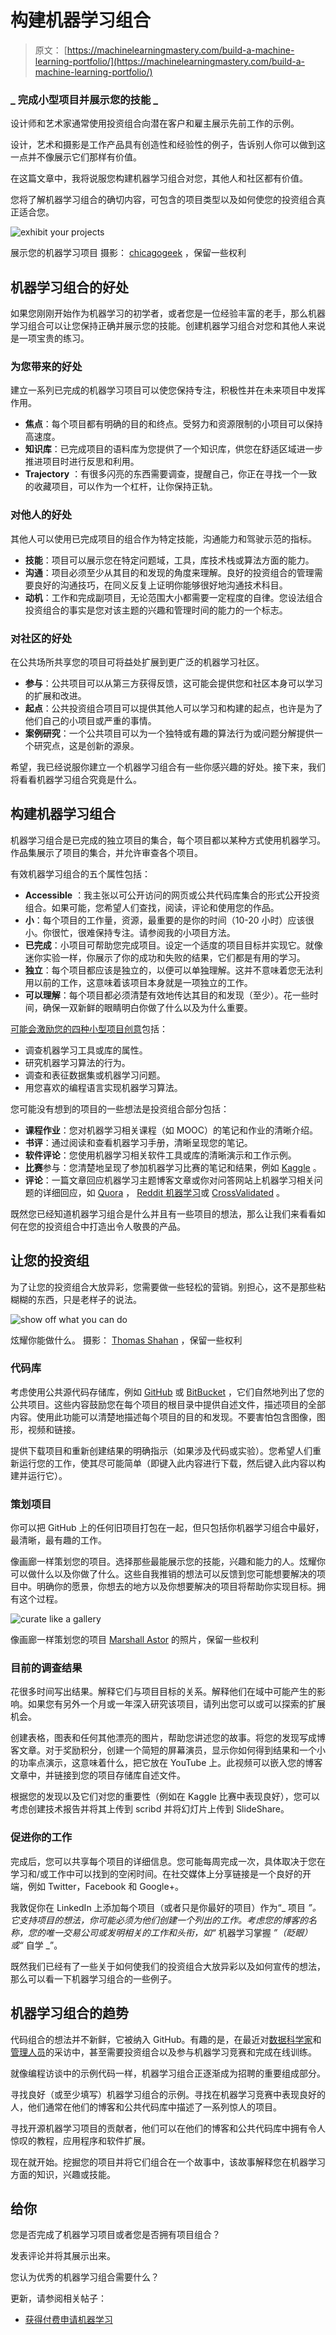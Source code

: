 # 构建机器学习组合

> 原文： [https://machinelearningmastery.com/build-a-machine-learning-portfolio/](https://machinelearningmastery.com/build-a-machine-learning-portfolio/)

### _ 完成小型项目并展示您的技能 _

设计师和艺术家通常使用投资组合向潜在客户和雇主展示先前工作的示例。

设计，艺术和摄影是工作产品具有创造性和经验性的例子，告诉别人你可以做到这一点并不像展示它们那样有价值。

在这篇文章中，我将说服您构建机器学习组合对您，其他人和社区都有价值。

您将了解机器学习组合的确切内容，可包含的项目类型以及如何使您的投资组合真正适合您。

![exhibit your projects](img/de381f1100977b59b2df8e72c189c4aa.jpg)

展示您的机器学习项目
摄影： [chicagogeek](https://www.flickr.com/photos/chicagogeek/5337427276/sizes/l) ，保留一些权利

## 机器学习组合的好处

如果您刚刚开始作为机器学习的初学者，或者您是一位经验丰富的老手，那么机器学习组合可以让您保持正确并展示您的技能。创建机器学习组合对您和其他人来说是一项宝贵的练习。

### 为您带来的好处

建立一系列已完成的机器学习项目可以使您保持专注，积极性并在未来项目中发挥作用。

*   **焦点**：每个项目都有明确的目的和终点。受努力和资源限制的小项目可以保持高速度。
*   **知识库**：已完成项目的语料库为您提供了一个知识库，供您在舒适区域进一步推进项目时进行反思和利用。
*   **Trajectory** ：有很多闪亮的东西需要调查，提醒自己，你正在寻找一个一致的收藏项目，可以作为一个杠杆，让你保持正轨。

### 对他人的好处

其他人可以使用已完成项目的组合作为特定技能，沟通能力和驾驶示范的指标。

*   **技能**：项目可以展示您在特定问题域，工具，库技术栈或算法方面的能力。
*   **沟通**：项目必须至少从其目的和发现的角度来理解。良好的投资组合的管理需要良好的沟通技巧，在同义反复上证明你能够很好地沟通技术科目。
*   **动机**：工作和完成副项目，无论范围大小都需要一定程度的自律。您设法组合投资组合的事实是您对该主题的兴趣和管理时间的能力的一个标志。

### 对社区的好处

在公共场所共享您的项目可将益处扩展到更广泛的机器学习社区。

*   **参与**：公共项目可以从第三方获得反馈，这可能会提供您和社区本身可以学习的扩展和改进。
*   **起点**：公共投资组合项目可以提供其他人可以学习和构建的起点，也许是为了他们自己的小项目或严重的事情。
*   **案例研究**：一个公共项目可以为一个独特或有趣的算法行为或问题分解提供一个研究点，这是创新的源泉。

希望，我已经说服你建立一个机器学习组合有一些你感兴趣的好处。接下来，我们将看看机器学习组合究竟是什么。

## 构建机器学习组合

机器学习组合是已完成的独立项目的集合，每个项目都以某种方式使用机器学习。作品集展示了项目的集合，并允许审查各个项目。

有效机器学习组合的五个属性包括：

*   **Accessible** ：我主张以可公开访问的网页或公共代码库集合的形式公开投资组合。如果可能，您希望人们查找，阅读，评论和使用您的作品。
*   **小**：每个项目的工作量，资源，最重要的是你的时间（10-20 小时）应该很小。你很忙，很难保持专注。请参阅我的小项目方法。
*   **已完成**：小项目可帮助您完成项目。设定一个适度的项目目标并实现它。就像迷你实验一样，你展示了你的成功和失败的结果，它们都是有用的学习。
*   **独立**：每个项目都应该是独立的，以便可以单独理解。这并不意味着您无法利用以前的工作，这意味着该项目本身就是一项独立的工作。
*   **可以理解**：每个项目都必须清楚有效地传达其目的和发现（至少）。花一些时间，确保一双新鲜的眼睛明白你做了什么以及为什么重要。

[可能会激励您的四种小型项目创意](http://machinelearningmastery.com/self-study-machine-learning-projects/ "4 Self-Study Machine Learning Projects")包括：

*   调查机器学习工具或库的属性。
*   研究机器学习算法的行为。
*   调查和表征数据集或机器学习问题。
*   用您喜欢的编程语言实现机器学习算法。

您可能没有想到的项目的一些想法是投资组合部分包括：

*   **课程作业**：您对机器学习相关课程（如 MOOC）的笔记和作业的清晰介绍。
*   **书评**：通过阅读和查看机器学习手册，清晰呈现您的笔记。
*   **软件评论**：您使用机器学习相关软件工具或库的清晰演示和工作示例。
*   **比赛**参与：您清楚地呈现了参加机器学习比赛的笔记和结果，例如 [Kaggle](http://www.kaggle.com/) 。
*   **评论**：一篇文章回应机器学习主题博客文章或你对问答网站上机器学习相关问题的详细回应，如 [Quora](http://www.quora.com/) ， [Reddit 机器学习](http://www.reddit.com/r/machinelearning)或 [CrossValidated](http://stats.stackexchange.com/) 。

既然您已经知道机器学习组合是什么并且有一些项目的想法，那么让我们来看看如何在您的投资组合中打造出令人敬畏的产品。

## 让您的投资组

为了让您的投资组合大放异彩，您需要做一些轻松的营销。别担心，这不是那些粘糊糊的东西，只是老样子的说法。

![show off what you can do](img/f91740eb02ca1685fbcb4e11a05e8b2a.jpg)

炫耀你能做什么。
摄影： [Thomas Shahan](https://www.flickr.com/photos/opoterser/8471758247/sizes/l) ，保留一些权利

### 代码库

考虑使用公共源代码存储库，例如 [GitHub](https://github.com/) 或 [BitBucket](https://bitbucket.org/) ，它们自然地列出了您的公共项目。这些内容鼓励您在每个项目的根目录中提供自述文件，描述项目的全部内容。使用此功能可以清楚地描述每个项目的目的和发现。不要害怕包含图像，图形，视频和链接。

提供下载项目和重新创建结果的明确指示（如果涉及代码或实验）。您希望人们重新运行您的工作，使其尽可能简单（即键入此内容进行下载，然后键入此内容以构建并运行它）。

### 策划项目

你可以把 GitHub 上的任何旧项目打包在一起，但只包括你机器学习组合中最好，最清晰，最有趣的工作。

像画廊一样策划您的项目。选择那些最能展示您的技能，兴趣和能力的人。炫耀你可以做什么以及你做了什么。这些自我推销的想法可以反馈到您可能想要解决的项目中。明确你的愿景，你想去的地方以及你想要解决的项目将帮助你实现目标。拥有这个过程。

![curate like a gallery](img/53f23bd00c8c213bc5e3f8af367d9df5.jpg)

像画廊一样策划您的项目
[Marshall Astor](https://www.flickr.com/photos/lifeontheedge/1362949699/sizes/l) 的照片，保留一些权利

### 目前的调查结果

花很多时间写出结果。解释它们与项目目标的关系。解释他们在域中可能产生的影响。如果您有另外一个月或一年深入研究该项目，请列出您可以或可以探索的扩展机会。

创建表格，图表和任何其他漂亮的图片，帮助您讲述您的故事。将您的发现写成博客文章。对于奖励积分，创建一个简短的屏幕演员，显示你如何得到结果和一个小的功率点演示，这意味着什么，把它放在 YouTube 上。此视频可以嵌入您的博客文章中，并链接到您的项目存储库自述文件。

根据您的发现以及它们对您的重要性（例如在 Kaggle 比赛中表现良好），您可以考虑创建技术报告并将其上传到 scribd 并将幻灯片上传到 SlideShare。

### 促进你的工作

完成后，您可以共享每个项目的详细信息。您可能每周完成一次，具体取决于您在学习和/或工作中可以找到的空闲时间。在社交媒体上分享链接是一个良好的开端，例如 Twitter，Facebook 和 Google+。

我敦促你在 LinkedIn 上添加每个项目（或者只是你最好的项目）作为“_ 项目 _”。它支持项目的想法，你可能必须为他们创建一个列出的工作。考虑您的博客的名称，您的唯一交易公司或发明相关的工作和头衔，如“_ 机器学习掌握 _”（眨眼）或“_ 自学 _”。

既然我们已经有了一些关于如何使我们的投资组合大放异彩以及如何宣传的想法，那么可以看一下机器学习组合的一些例子。

## 机器学习组合的趋势

代码组合的想法并不新鲜，它被纳入 GitHub。有趣的是，在最近对[数据科学家](http://machinelearningmastery.com/the-data-analytics-handbook-data-analysts-and-data-scientists/ "The Data Analytics Handbook: Data Analysts and Data Scientists")和[管理人员](http://machinelearningmastery.com/the-data-analytics-handbook-ceos-and-managers/ "The Data Analytics Handbook: CEOs and Managers")的采访中，甚至需要投资组合以及参与机器学习竞赛和完成在线训练。

就像编程访谈中的示例代码一样，机器学习组合正逐渐成为招聘的重要组成部分。

寻找良好（或至少填写）机器学习组合的示例。寻找在机器学习竞赛中表现良好的人，他们通常在他们的博客和公共代码库中描述了一系列惊人的项目。

寻找开源机器学习项目的贡献者，他们可以在他们的博客和公共代码库中拥有令人惊叹的教程，应用程序和软件扩展。

现在就开始。挖掘您的项目并将它们组合在一个故事中，该故事解释您在机器学习方面的知识，兴趣或技能。

## 给你

您是否完成了机器学习项目或者您是否拥有项目组合？

发表评论并将其展示出来。

您认为优秀的机器学习组合需要什么？

更新，请参阅相关帖子：

*   [获得付费申请机器学习](http://machinelearningmastery.com/ladder-approach-to-becoming-a-machine-learning-consultant/)